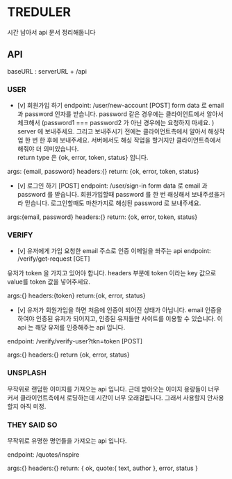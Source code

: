 # TREDULER

시간 남아서 api 문서 정리해둡니다

## API

baseURL : serverURL + /api

### USER

- [v] 회원가입 하기
  endpoint: /user/new-account [POST]
  form data 로 email 과 password 인자를 받습니다.
  password 같은 경우에는 클라이언트에서 알아서 체크해서 (password1 === password2 가 아닌 경우에는 요청하지 마세요. ) server 에 보내주세요. 그리고 보내주시기 전에는 클라이언트측에서 알아서 해싱작업 한 번 한 후에 보내주세요. 서버에서도 해싱 작업을 할거지만 클라이언트측에서 해줘야 더 의미있습니다.  
  return type 은 {ok, error, token, status} 입니다.

args: {email, password}
headers:{}
return: {ok, error, token, status}

- [v] 로그인 하기 [POST]
  endpoint: /user/sign-in
  form data 로 email 과 password 를 받습니다. 회원가입할때 password 를 한 번 해싱해서 보내주셨을거라 믿습니다. 로그인할때도 마찬가지로 해싱된 password 로 보내주세요.

args:{email, password}
headers:{}
return: {ok, error, token, status}

### VERIFY

- [v] 유저에게 가입 요청한 email 주소로 인증 이메일을 쏴주는 api
  endpoint: /verify/get-request [GET]

유저가 token 을 가지고 있어야 합니다. headers 부분에 token 이라는 key 값으로 value를 token 값을 넣어주세요.

args:{}
headers:{token}
return:{ok, error, status}

- [v] 유저가 회원가입을 하면 처음에 인증이 되어진 상태가 아닙니다. email 인증을 하여야 인증된 유저가 되어지고, 인증된 유저들만 사이트를 이용할 수 있습니다. 이 api 는 해당 유저를 인증해주는 api 입니다.

endpoint: /verify/verify-user?tkn=token [POST]

args:{}
headers:{}
return {ok, error, status}

### UNSPLASH

무작위로 랜덤한 이미지를 가져오는 api 입니다. 근데 받아오는 이미지 용량들이 너무 커서 클라이언트측에서 로딩하는데 시간이 너무 오래걸립니다. 그래서 사용할지 안사용할지 아직 미정.

### THEY SAID SO

무작위로 유명한 명언들을 가져오는 api 입니다.

endpoint: /quotes/inspire

args:{}
headers:{}
return: {
ok,
quote:{
text,
author
},
error,
status
}
